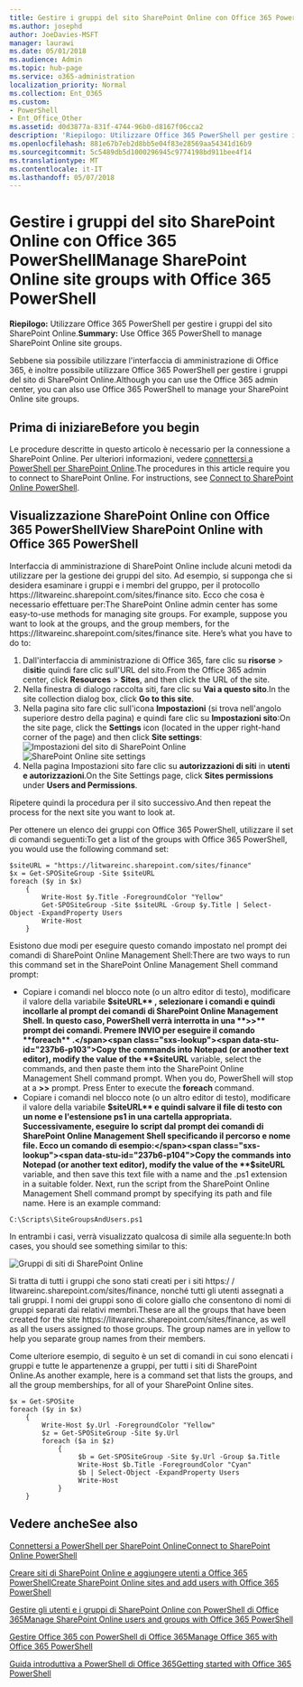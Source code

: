```yaml
---
title: Gestire i gruppi del sito SharePoint Online con Office 365 PowerShell
ms.author: josephd
author: JoeDavies-MSFT
manager: laurawi
ms.date: 05/01/2018
ms.audience: Admin
ms.topic: hub-page
ms.service: o365-administration
localization_priority: Normal
ms.collection: Ent_O365
ms.custom:
- PowerShell
- Ent_Office_Other
ms.assetid: d0d3877a-831f-4744-96b0-d8167f06cca2
description: 'Riepilogo: Utilizzare Office 365 PowerShell per gestire i gruppi del sito SharePoint Online.'
ms.openlocfilehash: 881e67b7eb2d8bb5e04f83e28569aa54341d16b9
ms.sourcegitcommit: 5c5489db5d1000296945c9774198bd911bee4f14
ms.translationtype: MT
ms.contentlocale: it-IT
ms.lasthandoff: 05/07/2018
---
```

# <a name="manage-sharepoint-online-site-groups-with-office-365-powershell"></a><span data-ttu-id="237b6-103">Gestire i gruppi del sito SharePoint Online con Office 365 PowerShell</span><span class="sxs-lookup"><span data-stu-id="237b6-103">Manage SharePoint Online site groups with Office 365 PowerShell</span></span>

 <span data-ttu-id="237b6-104">**Riepilogo:** Utilizzare Office 365 PowerShell per gestire i gruppi del sito SharePoint Online.</span><span class="sxs-lookup"><span data-stu-id="237b6-104">**Summary:** Use Office 365 PowerShell to manage SharePoint Online site groups.</span></span>
  
<span data-ttu-id="237b6-105">Sebbene sia possibile utilizzare l'interfaccia di amministrazione di Office 365, è inoltre possibile utilizzare Office 365 PowerShell per gestire i gruppi del sito di SharePoint Online.</span><span class="sxs-lookup"><span data-stu-id="237b6-105">Although you can use the Office 365 admin center, you can also use Office 365 PowerShell to manage your SharePoint Online site groups.</span></span>

## <a name="before-you-begin"></a><span data-ttu-id="237b6-106">Prima di iniziare</span><span class="sxs-lookup"><span data-stu-id="237b6-106">Before you begin</span></span>

<span data-ttu-id="237b6-p101">Le procedure descritte in questo articolo è necessario per la connessione a SharePoint Online. Per ulteriori informazioni, vedere [connettersi a PowerShell per SharePoint Online](https://docs.microsoft.com/en-us/powershell/sharepoint/sharepoint-online/connect-sharepoint-online?view=sharepoint-ps).</span><span class="sxs-lookup"><span data-stu-id="237b6-p101">The procedures in this article require you to connect to SharePoint Online. For instructions, see [Connect to SharePoint Online PowerShell](https://docs.microsoft.com/en-us/powershell/sharepoint/sharepoint-online/connect-sharepoint-online?view=sharepoint-ps).</span></span>

## <a name="view-sharepoint-online-with-office-365-powershell"></a><span data-ttu-id="237b6-109">Visualizzazione SharePoint Online con Office 365 PowerShell</span><span class="sxs-lookup"><span data-stu-id="237b6-109">View SharePoint Online with Office 365 PowerShell</span></span>

<span data-ttu-id="237b6-p102">Interfaccia di amministrazione di SharePoint Online include alcuni metodi da utilizzare per la gestione dei gruppi del sito. Ad esempio, si supponga che si desidera esaminare i gruppi e i membri del gruppo, per il protocollo https\://litwareinc.sharepoint.com/sites/finance sito. Ecco che cosa è necessario effettuare per:</span><span class="sxs-lookup"><span data-stu-id="237b6-p102">The SharePoint Online admin center has some easy-to-use methods for managing site groups. For example, suppose you want to look at the groups, and the group members, for the https\://litwareinc.sharepoint.com/sites/finance site. Here’s what you have to do to:</span></span>

1. <span data-ttu-id="237b6-113">Dall'interfaccia di amministrazione di Office 365, fare clic su **risorse** > di**siti**e quindi fare clic sull'URL del sito.</span><span class="sxs-lookup"><span data-stu-id="237b6-113">From the Office 365 admin center, click **Resources** > **Sites**, and then click the URL of the site.</span></span>
2. <span data-ttu-id="237b6-114">Nella finestra di dialogo raccolta siti, fare clic su **Vai a questo sito**.</span><span class="sxs-lookup"><span data-stu-id="237b6-114">In the site collection dialog box, click **Go to this site**.</span></span>
3. <span data-ttu-id="237b6-115">Nella pagina sito fare clic sull'icona **Impostazioni** (si trova nell'angolo superiore destro della pagina) e quindi fare clic su **Impostazioni sito**:</span><span class="sxs-lookup"><span data-stu-id="237b6-115">On the site page, click the **Settings** icon (located in the upper right-hand corner of the page) and then click **Site settings**:</span></span></br>
<span data-ttu-id="237b6-116">![Impostazioni del sito di SharePoint Online](images/spo-site-settings.png)</span><span class="sxs-lookup"><span data-stu-id="237b6-116">![SharePoint Online site settings](images/spo-site-settings.png)</span></span></br>
4. <span data-ttu-id="237b6-117">Nella pagina Impostazioni sito fare clic su **autorizzazioni di siti** in **utenti e autorizzazioni**.</span><span class="sxs-lookup"><span data-stu-id="237b6-117">On the Site Settings page, click **Sites permissions** under **Users and Permissions**.</span></span>

<span data-ttu-id="237b6-118">Ripetere quindi la procedura per il sito successivo.</span><span class="sxs-lookup"><span data-stu-id="237b6-118">And then repeat the process for the next site you want to look at.</span></span>

<span data-ttu-id="237b6-119">Per ottenere un elenco dei gruppi con Office 365 PowerShell, utilizzare il set di comandi seguenti:</span><span class="sxs-lookup"><span data-stu-id="237b6-119">To get a list of the groups with Office 365 PowerShell, you would use the following command set:</span></span>

```
$siteURL = "https://litwareinc.sharepoint.com/sites/finance"
$x = Get-SPOSiteGroup -Site $siteURL
foreach ($y in $x)
    {
        Write-Host $y.Title -ForegroundColor "Yellow"
        Get-SPOSiteGroup -Site $siteURL -Group $y.Title | Select-Object -ExpandProperty Users
        Write-Host
    }
```

<span data-ttu-id="237b6-120">Esistono due modi per eseguire questo comando impostato nel prompt dei comandi di SharePoint Online Management Shell:</span><span class="sxs-lookup"><span data-stu-id="237b6-120">There are two ways to run this command set in the SharePoint Online Management Shell command prompt:</span></span>

- <span data-ttu-id="237b6-p103">Copiare i comandi nel blocco note (o un altro editor di testo), modificare il valore della variabile **$siteURL** , selezionare i comandi e quindi incollarle al prompt dei comandi di SharePoint Online Management Shell. In questo caso, PowerShell verrà interrotta in una **>>** prompt dei comandi. Premere INVIO per eseguire il comando **foreach** .</span><span class="sxs-lookup"><span data-stu-id="237b6-p103">Copy the commands into Notepad (or another text editor), modify the value of the **$siteURL** variable, select the commands, and then paste them into the SharePoint Online Management Shell command prompt. When you do, PowerShell will stop at a **>>** prompt. Press Enter to execute the **foreach** command.</span></span></br>
- <span data-ttu-id="237b6-p104">Copiare i comandi nel blocco note (o un altro editor di testo), modificare il valore della variabile **$siteURL** e quindi salvare il file di testo con un nome e l'estensione ps1 in una cartella appropriata. Successivamente, eseguire lo script dal prompt dei comandi di SharePoint Online Management Shell specificando il percorso e nome file. Ecco un comando di esempio:</span><span class="sxs-lookup"><span data-stu-id="237b6-p104">Copy the commands into Notepad (or another text editor), modify the value of the **$siteURL** variable, and then save this text file with a name and the .ps1 extension in a suitable folder. Next, run the script from the SharePoint Online Management Shell command prompt by specifying its path and file name. Here is an example command:</span></span>

```
C:\Scripts\SiteGroupsAndUsers.ps1
```

<span data-ttu-id="237b6-127">In entrambi i casi, verrà visualizzato qualcosa di simile alla seguente:</span><span class="sxs-lookup"><span data-stu-id="237b6-127">In both cases, you should see something similar to this:</span></span>

![Gruppi di siti di SharePoint Online](images/SPO-site-groups.png)

<span data-ttu-id="237b6-p105">Si tratta di tutti i gruppi che sono stati creati per i siti https\:/ / litwareinc.sharepoint.com/sites/finance, nonché tutti gli utenti assegnati a tali gruppi. I nomi dei gruppi sono di colore giallo che consentono di nomi di gruppi separati dai relativi membri.</span><span class="sxs-lookup"><span data-stu-id="237b6-p105">These are all the groups that have been created for the site https\://litwareinc.sharepoint.com/sites/finance, as well as all the users assigned to those groups. The group names are in yellow to help you separate group names from their members.</span></span>

<span data-ttu-id="237b6-131">Come ulteriore esempio, di seguito è un set di comandi in cui sono elencati i gruppi e tutte le appartenenze a gruppi, per tutti i siti di SharePoint Online.</span><span class="sxs-lookup"><span data-stu-id="237b6-131">As another example, here is a command set that lists the groups, and all the group memberships, for all of your SharePoint Online sites.</span></span>

```
$x = Get-SPOSite
foreach ($y in $x)
    {
        Write-Host $y.Url -ForegroundColor "Yellow"
        $z = Get-SPOSiteGroup -Site $y.Url
        foreach ($a in $z)
            {
                 $b = Get-SPOSiteGroup -Site $y.Url -Group $a.Title 
                 Write-Host $b.Title -ForegroundColor "Cyan"
                 $b | Select-Object -ExpandProperty Users
                 Write-Host
            }
    }
```
    
## <a name="see-also"></a><span data-ttu-id="237b6-132">Vedere anche</span><span class="sxs-lookup"><span data-stu-id="237b6-132">See also</span></span>

[<span data-ttu-id="237b6-133">Connettersi a PowerShell per SharePoint Online</span><span class="sxs-lookup"><span data-stu-id="237b6-133">Connect to SharePoint Online PowerShell</span></span>](https://docs.microsoft.com/en-us/powershell/sharepoint/sharepoint-online/connect-sharepoint-online?view=sharepoint-ps)

[<span data-ttu-id="237b6-134">Creare siti di SharePoint Online e aggiungere utenti a Office 365 PowerShell</span><span class="sxs-lookup"><span data-stu-id="237b6-134">Create SharePoint Online sites and add users with Office 365 PowerShell</span></span>](create-sharepoint-sites-and-add-users-with-powershell.md)

[<span data-ttu-id="237b6-135">Gestire gli utenti e i gruppi di SharePoint Online con PowerShell di Office 365</span><span class="sxs-lookup"><span data-stu-id="237b6-135">Manage SharePoint Online users and groups with Office 365 PowerShell</span></span>](manage-sharepoint-users-and-groups-with-powershell.md)

[<span data-ttu-id="237b6-136">Gestire Office 365 con PowerShell di Office 365</span><span class="sxs-lookup"><span data-stu-id="237b6-136">Manage Office 365 with Office 365 PowerShell</span></span>](manage-office-365-with-office-365-powershell.md)
  
[<span data-ttu-id="237b6-137">Guida introduttiva a PowerShell di Office 365</span><span class="sxs-lookup"><span data-stu-id="237b6-137">Getting started with Office 365 PowerShell</span></span>](getting-started-with-office-365-powershell.md)

